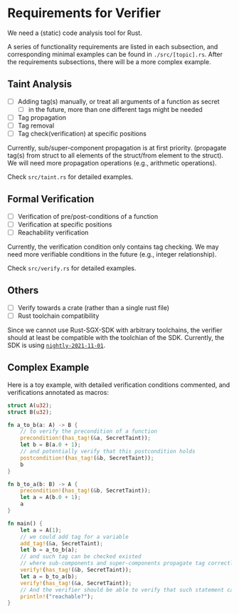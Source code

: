 # Requirements for Verifier

We need a (static) code analysis tool for Rust.

A series of functionality requirements are listed in each subsection, 
and corresponding minimal examples can be found in `./src/[topic].rs`.
After the requirements subsections, there will be a more complex example.

## Taint Analysis

- [ ] Adding tag(s) manually, or treat all arguments of a function as secret
  - [ ] in the future, more than one different tags might be needed
- [ ] Tag propagation
- [ ] Tag removal
- [ ] Tag check(verification) at specific positions

Currently, sub/super-component propagation is at first priority. 
(propagate tag(s) from struct to all elements of the struct/from element to the struct).
We will need more propagation operations (e.g., arithmetic operations).

Check `src/taint.rs` for detailed examples.

## Formal Verification

- [ ] Verification of pre/post-conditions of a function
- [ ] Verification at specific positions
- [ ] Reachability verification

Currently, the verification condition only contains tag checking.
We may need more verifiable conditions in the future (e.g., integer relationship).

Check `src/verify.rs` for detailed examples.

## Others

- [ ] Verify towards a crate (rather than a single rust file)
- [ ] Rust toolchain compatibility

Since we cannot use Rust-SGX-SDK with arbitrary toolchains, 
the verifier should at least be compatible with the toolchian of the SDK.
Currently, the SDK is using [`nightly-2021-11-01`](https://github.com/apache/incubator-teaclave-sgx-sdk/blob/master/rust-toolchain).

## Complex Example

Here is a toy example, with detailed verification conditions commented,
and verifications annotated as macros:

```rs
struct A(u32);
struct B(u32);

fn a_to_b(a: A) -> B {
    // to verify the precondition of a function
    precondition!(has_tag!(&a, SecretTaint));
    let b = B(a.0 + 1);
    // and potentially verify that this postcondition holds
    postcondition!(has_tag!(&b, SecretTaint));
    b
}

fn b_to_a(b: B) -> A {
    precondition!(has_tag!(&b, SecretTaint));
    let a = A(b.0 + 1);
    a
}

fn main() {
    let a = A(1);
    // we could add tag for a variable
    add_tag!(&a, SecretTaint);
    let b = a_to_b(a);
    // and such tag can be checked existed
    // where sub-components and super-components propagate tag correctly
    verify!(has_tag!(&b, SecretTaint));
    let a = b_to_a(b);
    verify!(has_tag!(&a, SecretTaint));
    // And the verifier should be able to verify that such statement can be reached
    println!("reachable?");
}
```
